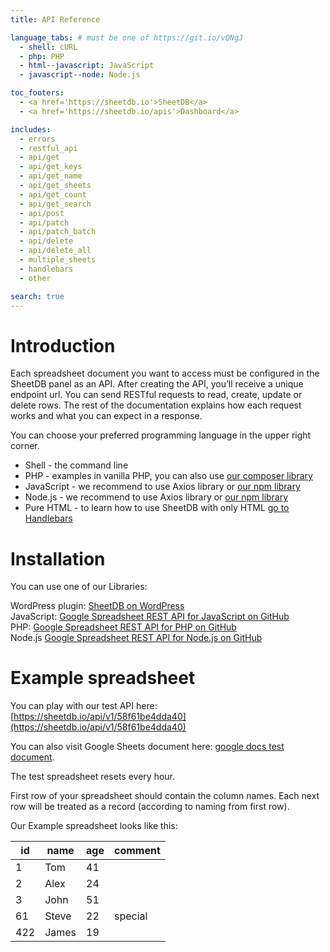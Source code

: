 ```yaml
---
title: API Reference

language_tabs: # must be one of https://git.io/vQNgJ
  - shell: cURL
  - php: PHP
  - html--javascript: JavaScript
  - javascript--node: Node.js

toc_footers:
  - <a href='https://sheetdb.io'>SheetDB</a>
  - <a href='https://sheetdb.io/apis'>Dashboard</a>

includes:
  - errors
  - restful_api
  - api/get
  - api/get_keys
  - api/get_name
  - api/get_sheets
  - api/get_count
  - api/get_search
  - api/post
  - api/patch
  - api/patch_batch
  - api/delete
  - api/delete_all
  - multiple_sheets
  - handlebars
  - other

search: true
---
```


# Introduction

Each spreadsheet document you want to access must be configured in the SheetDB panel as an API. After creating the API, you’ll receive a unique endpoint url. You can send RESTful requests to read, create, update or delete rows. The rest of the documentation explains how each request works and what you can expect in a response.

You can choose your preferred programming language in the upper right corner.

* Shell - the command line
* PHP - examples in vanilla PHP, you can also use [our composer library](https://github.com/sheetdb/sheetdb-php)
* JavaScript - we recommend to use Axios library or [our npm library](https://github.com/sheetdb/sheetdb-js)
* Node.js - we recommend to use Axios library or [our npm library](https://github.com/sheetdb/sheetdb-node)
* Pure HTML - to learn how to use SheetDB with only HTML <a href="#handlebars-installation">go to Handlebars</a>

# Installation

You can use one of our Libraries:

WordPress plugin: [SheetDB on WordPress](https://wordpress.org/plugins/sheetdb/)<br />
JavaScript: [Google Spreadsheet REST API for JavaScript on GitHub](https://github.com/sheetdb/sheetdb-js)<br />
PHP: [Google Spreadsheet REST API for PHP on GitHub](https://github.com/sheetdb/sheetdb-php)<br />
Node.js [Google Spreadsheet REST API for Node.js on GitHub](https://github.com/sheetdb/sheetdb-node)

# Example spreadsheet

You can play with our test API here: [https://sheetdb.io/api/v1/58f61be4dda40](https://sheetdb.io/api/v1/58f61be4dda40)

You can also visit Google Sheets document here: [google docs test document](https://docs.google.com/spreadsheets/d/1mrsgBk4IAdSs8Ask5H1z3bWYDlPTKplDIU_FzyktrGk/edit).

<aside class="notice">The test spreadsheet resets every hour.</aside>

First row of your spreadsheet should contain the column names. Each next row will be treated as a record (according to naming from first row).

Our Example spreadsheet looks like this:

| id | name | age | comment |
|---|---|---|---|
| 1 | Tom | 41 |  |
| 2 | Alex | 24 |  |
| 3 | John | 51 |  |
| 61 | Steve | 22 | special |
| 422 | James | 19 |  |
